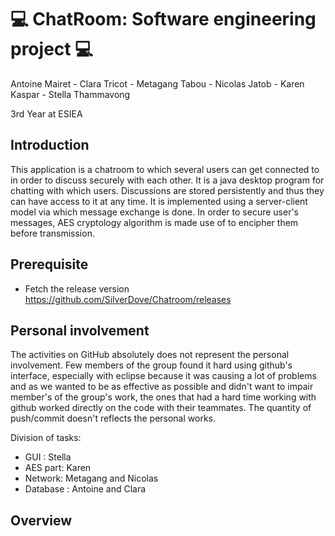 # 💻 ChatRoom: Software engineering project 💻
Antoine Mairet - Clara Tricot - Metagang Tabou - Nicolas Jatob - Karen Kaspar - Stella Thammavong

3rd Year at ESIEA

## Introduction


This application is a chatroom to which several users can get connected to in order to discuss securely with each other. It is a java desktop program for chatting with which users. Discussions are stored persistently and thus they can have access to it at any time. It is implemented using a server-client model via which message exchange is done. In order to secure user's messages, AES cryptology algorithm is made use of to encipher them before transmission.

## Prerequisite

* Fetch the release version https://github.com/SilverDove/Chatroom/releases

## Personal involvement

The activities on GitHub absolutely does not represent the personal involvement. Few members of the group found it hard using github's interface, especially with eclipse because it was causing a lot of problems and as we wanted to be as effective as possible and didn't want to impair member's of the group's work, the ones that had a hard time working with github worked directly on the code with their teammates. The quantity of push/commit doesn't reflects the personal works.

Division of tasks:

- GUI : Stella
- AES part: Karen
- Network: Metagang and Nicolas
- Database : Antoine and Clara


## Overview
